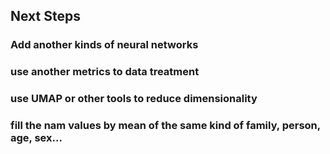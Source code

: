 ## Next Steps

### Add another kinds of neural networks

### use another metrics to data treatment

### use UMAP or other tools to reduce dimensionality

### fill the nam values by mean of the same kind of family, person, age, sex...

